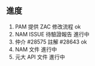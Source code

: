 ## 進度

1. PAM 提供 ZAC 修改流程 ok
2. NAM ISSUE 待驗證報告 進行中
3. 仲介 #28575 註解 #28643 ok
4. NAM 文件 進行中
5. 元大 API 文件 進行中
